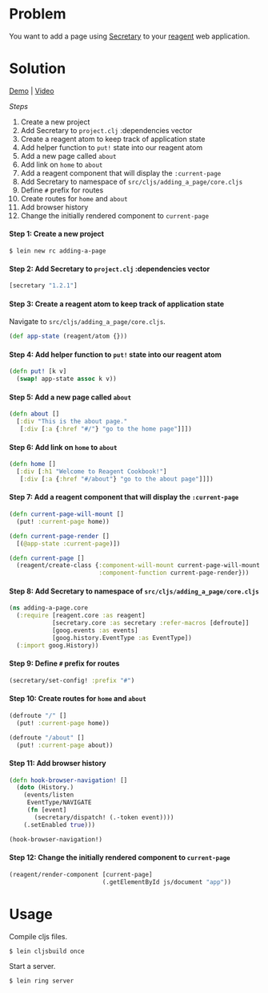 # Problem

You want to add a page using [Secretary](https://github.com/gf3/secretary) to your [reagent](https://github.com/reagent-project/reagent) web application.

# Solution

[Demo](http://rc-adding-a-page2.s3-website-us-west-1.amazonaws.com/) | [Video](https://www.youtube.com/watch?v=D7uwDUUngy0)

*Steps*

1. Create a new project
2. Add Secretary to `project.clj` :dependencies vector
3. Create a reagent atom to keep track of application state
4. Add helper function to `put!` state into our reagent atom
5. Add a new page called `about`
6. Add link on `home` to `about`
7. Add a reagent component that will display the `:current-page`
8. Add Secretary to namespace of `src/cljs/adding_a_page/core.cljs`
9. Define `#` prefix for routes
10. Create routes for `home` and `about`
11. Add browser history
12. Change the initially rendered component to `current-page`

#### Step 1: Create a new project

```
$ lein new rc adding-a-page
```

#### Step 2: Add Secretary to `project.clj` :dependencies vector

```clojure
[secretary "1.2.1"]
```

#### Step 3: Create a reagent atom to keep track of application state

Navigate to `src/cljs/adding_a_page/core.cljs`.

```clojure
(def app-state (reagent/atom {}))
```

#### Step 4: Add helper function to `put!` state into our reagent atom

```clojure
(defn put! [k v]
  (swap! app-state assoc k v))
```

#### Step 5: Add a new page called `about`

```clojure
(defn about []
  [:div "This is the about page."
   [:div [:a {:href "#/"} "go to the home page"]]])
```

#### Step 6: Add link on `home` to `about`

```clojure
(defn home []
  [:div [:h1 "Welcome to Reagent Cookbook!"]
   [:div [:a {:href "#/about"} "go to the about page"]]])
```

#### Step 7: Add a reagent component that will display the `:current-page`

```clojure
(defn current-page-will-mount []
  (put! :current-page home))

(defn current-page-render []
  [(@app-state :current-page)])

(defn current-page []
  (reagent/create-class {:component-will-mount current-page-will-mount
                         :component-function current-page-render}))
```

#### Step 8: Add Secretary to namespace of `src/cljs/adding_a_page/core.cljs`

```clojure
(ns adding-a-page.core
  (:require [reagent.core :as reagent]
            [secretary.core :as secretary :refer-macros [defroute]]
            [goog.events :as events]
            [goog.history.EventType :as EventType])
  (:import goog.History))
```

#### Step 9: Define `#` prefix for routes

```clojure
(secretary/set-config! :prefix "#")
```

#### Step 10: Create routes for `home` and `about`

```clojure
(defroute "/" []
  (put! :current-page home))

(defroute "/about" []
  (put! :current-page about))
```

#### Step 11: Add browser history

```clojure
(defn hook-browser-navigation! []
  (doto (History.)
    (events/listen
     EventType/NAVIGATE
     (fn [event]
       (secretary/dispatch! (.-token event))))
    (.setEnabled true)))

(hook-browser-navigation!)
```

#### Step 12: Change the initially rendered component to `current-page`

```clojure
(reagent/render-component [current-page]
                          (.getElementById js/document "app"))
```

# Usage

Compile cljs files.

```
$ lein cljsbuild once
```

Start a server.

```
$ lein ring server
```
